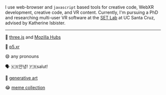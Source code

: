 I use web-browser and `javascript` based tools for creative code, WebXR development, creative code, and VR content. Currently, I'm pursuing a PhD and researching multi-user VR software at the [SET Lab](https://setlab.soe.ucsc.edu/news.php) at UC Santa Cruz, advised by Katherine Isbister.

***

🌱 [three.js](https://threejs.org/) and [Mozilla Hubs](https://hubs.mozilla.com/)

🧱 [p5.xr](https://github.com/stalgiag/p5.xr)

😄 any pronouns

🗣 🇰🇷안녕! 🇫🇷salut!

🎨 [generative art](https://www.instagram.com/vertex.shader/)

😂 [meme collection](https://www.tiktok.com/@vertexshader)
